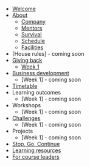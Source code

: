 * [Welcome](README.md)
* [About](about/README.md)
   * [Company](about/company.md)
   * [Mentors](about/mentors.md)
   * [Survival](about/money.md)
   * [Schedule](about/schedule.md)
   * [Facilities](about/facilities.md)
* [House rules] - coming soon
* [Giving back](giving/README.md)
   * [Week 1](giving/week1.md)   
* [Business development](business/README.md)
   * [Week 1] - coming soon   
* [Timetable](README.md)
* Learning outcomes
   * [Week 1] - coming soon   
* Workshops
   * [Week 1] - coming soon
* [Challenges](challenges/README.md)
   * [Week 1] - coming soon
* Projects
   * [Week 1] - coming soon
* [Stop, Go, Continue](sgc/README.md)  
* [Learning resources](resources.md)  
* [For course leaders](leaders/README.md)  
